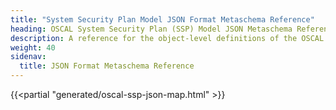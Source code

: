 ```yaml
---
title: "System Security Plan Model JSON Format Metaschema Reference"
heading: OSCAL System Security Plan (SSP) Model JSON Metaschema Reference
description: A reference for the object-level definitions of the OSCAL System Security Plan model JSON format derived from the SSP metaschema.
weight: 40
sidenav:
  title: JSON Format Metaschema Reference
---
```


<!-- DO NOT REMOVE. Generated text below -->
{{<partial "generated/oscal-ssp-json-map.html" >}}
